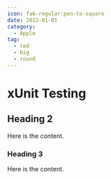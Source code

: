 ```yaml
---
icon: fa6-regular:pen-to-square
date: 2022-01-01
category:
  - Apple
tag:
  - red
  - big
  - round
---
```


# xUnit Testing

## Heading 2

Here is the content.

### Heading 3

Here is the content.

